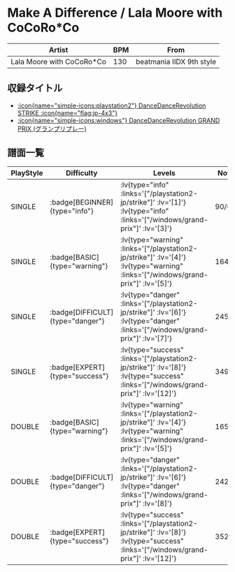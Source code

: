 # Make A Difference / Lala Moore with CoCoRo*Co

|Artist|BPM|From|
|------|---|----|
|Lala Moore with CoCoRo*Co|130|beatmania IIDX 9th style|

## 収録タイトル

- [ :icon{name="simple-icons:playstation2"} DanceDanceRevolution STRIKE :icon{name="flag:jp-4x3"} ](/playstation2-jp/strike)
- [ :icon{name="simple-icons:windows"} DanceDanceRevolution GRAND PRIX (グランプリプレー)](/windows/grand-prix)

## 譜面一覧

|PlayStyle|Difficulty|Levels|Notes|Movie|
|---------|----------|------|-----|-----|
|SINGLE| :badge[BEGINNER]{type="info"} | :lv{type="info" :links='["/playstation2-jp/strike"]' :lv='[1]'}  :lv{type="info" :links='["/windows/grand-prix"]' :lv='[3]'} |90/6||
|SINGLE| :badge[BASIC]{type="warning"} | :lv{type="warning" :links='["/playstation2-jp/strike"]' :lv='[4]'}  :lv{type="warning" :links='["/windows/grand-prix"]' :lv='[5]'} |164/27||
|SINGLE| :badge[DIFFICULT]{type="danger"} | :lv{type="danger" :links='["/playstation2-jp/strike"]' :lv='[6]'}  :lv{type="danger" :links='["/windows/grand-prix"]' :lv='[7]'} |245/49||
|SINGLE| :badge[EXPERT]{type="success"} | :lv{type="success" :links='["/playstation2-jp/strike"]' :lv='[8]'}  :lv{type="success" :links='["/windows/grand-prix"]' :lv='[12]'} |349/38||
|DOUBLE| :badge[BASIC]{type="warning"} | :lv{type="warning" :links='["/playstation2-jp/strike"]' :lv='[4]'}  :lv{type="warning" :links='["/windows/grand-prix"]' :lv='[5]'} |165/27||
|DOUBLE| :badge[DIFFICULT]{type="danger"} | :lv{type="danger" :links='["/playstation2-jp/strike"]' :lv='[6]'}  :lv{type="danger" :links='["/windows/grand-prix"]' :lv='[8]'} |242/49||
|DOUBLE| :badge[EXPERT]{type="success"} | :lv{type="success" :links='["/playstation2-jp/strike"]' :lv='[8]'}  :lv{type="success" :links='["/windows/grand-prix"]' :lv='[12]'} |352/40||
